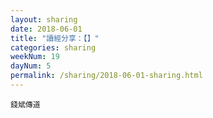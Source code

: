 ```yaml
---
layout: sharing
date: 2018-06-01
title: "讀經分享：【】"
categories: sharing
weekNum: 19
dayNum: 5
permalink: /sharing/2018-06-01-sharing.html
---
```


`錢斌傳道`
